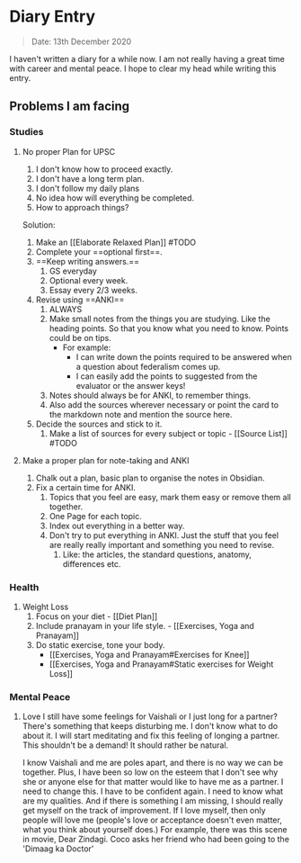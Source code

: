 # Diary Entry
> Date: 13th December 2020

I haven't written a diary for a while now. I am not really having a great time with career and mental peace. I hope to clear my head while writing this entry.

## Problems I am facing
### Studies
1. No proper Plan for UPSC
	1. I don't know how to proceed exactly. 
	2. I don't have a long term plan.
	3. I don't follow my daily plans
	4. No idea how will everything be completed.
	5. How to approach things?

	Solution:
	1. Make an [[Elaborate Relaxed Plan]] #TODO
	3. Complete your ==optional first==.
	4. ==Keep writing answers.==
		1. GS everyday
		2. Optional every week.
		3. Essay every 2/3 weeks.
	5. Revise using ==ANKI==
		1. ALWAYS
		2. Make small notes from the things you are studying. Like the heading points. So that you know what you need to know. Points could be on tips. 
			- For example: 
				- I can write down the points required to be answered when a question about federalism comes up. 
				- I can easily add the points to suggested from the evaluator or the answer keys!
		3. Notes should always be for ANKI, to remember things. 
		4. Also add the sources wherever necessary or point the card to the markdown note and mention the source here.
	5. Decide the sources and stick to it.
		1. Make a list of sources for every subject or topic - [[Source List]] #TODO 
2. Make a proper plan for note-taking and ANKI
	1. Chalk out a plan, basic plan to organise the notes in Obsidian.
	2. Fix a certain time for ANKI.
		1. Topics that you feel are easy, mark them easy or remove them all together.
		2. One Page for each topic. 
		3. Index out everything in a better way.
		4. Don't try to put everything in ANKI. Just the stuff that you feel are really really important and something you need to revise.
			1. Like: the articles, the standard questions, anatomy, differences etc.


### Health
1. Weight Loss
	1. Focus on your diet - [[Diet Plan]]
	2. Include pranayam in your life style. - [[Exercises, Yoga and Pranayam]]
	3. Do static exercise, tone your body. 
		- [[Exercises, Yoga and Pranayam#Exercises for Knee]]
		- [[Exercises, Yoga and Pranayam#Static exercises for Weight Loss]]

### Mental Peace
1. Love
	I still have some feelings for Vaishali or I just long for a partner? There's something that keeps disturbing me. I don't know what to do about it. I will start meditating and fix this feeling of longing a partner. This shouldn't be a demand! It should rather be natural. 
	
	I know Vaishali and me are poles apart, and there is no way we can be together. Plus, I have been so low on the esteem that I don't see why she or anyone else for that matter would like to have me as a partner. I need to change this. I have to be confident again. I need to know what are my qualities. And if there is something I am missing, I should really get myself on the track of improvement. If I love myself, then only people will love me (people's love or acceptance doesn't even matter, what you think about yourself does.)
	For example, there was this scene in movie, Dear Zindagi.
		Coco asks her friend who had been going to the 'Dimaag ka Doctor'
